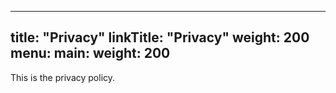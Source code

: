 
---
title: "Privacy"
linkTitle: "Privacy"
weight: 200
menu:
  main:
    weight: 200
---

This is the privacy policy.
